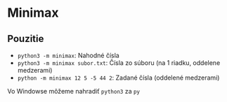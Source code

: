 # Minimax

## Pouzitie

- `python3 -m minimax`: Nahodné čísla
- `python3 -m minimax subor.txt`: Čísla zo súboru (na 1 riadku, oddelene medzerami)
- `python -m minimax 12 5 -5 44 2`: Zadané čísla (oddelené medzerami)

Vo Windowse môžeme nahradiť `python3` za `py`
